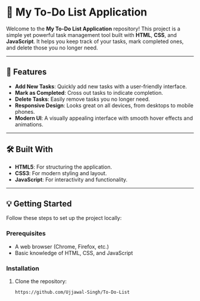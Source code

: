 # 📝 My To-Do List Application

Welcome to the **My To-Do List Application** repository! This project is a simple yet powerful task management tool built with **HTML**, **CSS**, and **JavaScript**. It helps you keep track of your tasks, mark completed ones, and delete those you no longer need.

---

## 🚀 Features

- **Add New Tasks**: Quickly add new tasks with a user-friendly interface.
- **Mark as Completed**: Cross out tasks to indicate completion.
- **Delete Tasks**: Easily remove tasks you no longer need.
- **Responsive Design**: Looks great on all devices, from desktops to mobile phones.
- **Modern UI**: A visually appealing interface with smooth hover effects and animations.

---

## 🛠️ Built With

- **HTML5**: For structuring the application.
- **CSS3**: For modern styling and layout.
- **JavaScript**: For interactivity and functionality.

---

## 💡 Getting Started

Follow these steps to set up the project locally:

### Prerequisites
- A web browser (Chrome, Firefox, etc.)
- Basic knowledge of HTML, CSS, and JavaScript

### Installation
1. Clone the repository:
   ```bash
   https://github.com/Ujjawal-Singh/To-Do-List
